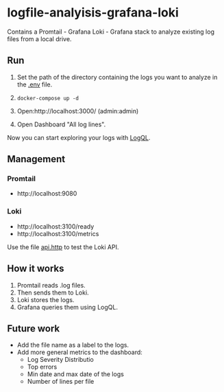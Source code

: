 # logfile-analyisis-grafana-loki
Contains a Promtail - Grafana Loki - Grafana stack to analyze existing log files from a local drive.

## Run

1. Set the path of the directory containing the logs you want to analyze in the [.env](.env) file.

2. `docker-compose up -d`
3. Open:http://localhost:3000/ (admin:admin)
4. Open Dashboard "All log lines".

Now you can start exploring your logs with [LogQL](https://grafana.com/docs/loki/latest/logql/).

## Management

### Promtail
- http://localhost:9080

### Loki
- http://localhost:3100/ready
- http://localhost:3100/metrics

Use the file [api.http](api.http) to test the Loki API.

## How it works
1. Promtail reads .log files.
2. Then sends them to Loki.
3. Loki stores the logs.
4. Grafana queries them using LogQL.

## Future work
- Add the file name as a label to the logs.
- Add more general metrics to the dashboard:
    - Log Severity Distributio
    - Top errors
    - Min date and max date of the logs
    - Number of lines per file